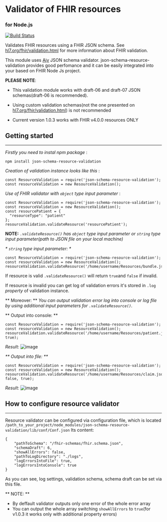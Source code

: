 # Validator of FHIR resources
### for Node.js  
[![Build Status](https://travis-ci.org/VictorGus/ValidationFHIR.svg?branch=master)](https://travis-ci.org/VictorGus/ValidationFHIR)

<addr> Validates FHIR resources using a FHIR JSON schema. See [hl7.org/fhir/validation.html](https://www.hl7.org/fhir/validation.html) for more information about FHIR validation.

<addr>This module uses [Ajv](https://github.com/epoberezkin/ajv) JSON schema validator. json-schema-resource-validation provides good perfomance and it can be easily integrated into your based on FHIR Node Js project.  

**PLEASE NOTE**:

* <addr>This validation module works with draft-06 and draft-07 JSON schemas(draft-06 is recommended).

* <addr>Using custom validation schemas(not the one presented on [hl7.org/fhir/validation.html](https://www.hl7.org/fhir/validation.html)) is not recommended

* Current version 1.0.3 works with FHIR v4.0.0 resources ONLY

## Getting started
***
<addr> _Firstly you need to instal npm package_ :

`` npm install json-schema-resource-validation ``

<addr> _Creation of validation instance looks like this_ :

```
const ResourceValidation = require('json-schema-resource-validation');
const resourceValidation = new ResourceValidation();
```
<addr> _Use of FHIR validator with ``object`` type input parameter_ :
```
const ResourceValidation = require('json-schema-resource-validation');
const resourceValidation = new ResourceValidation();
const resourcePatient = {
  "resourceType": "patient"
};
resourceValidation.validateResource('resourcePatient');
```
**NOTE:**
<addr> *``.validateResource()`` has ``object`` type input parameter or ``string`` type input parameter(path to JSON file on your local machine)*

<addr> _* ``string`` type input parameter: *_
```
const ResourceValidation = require('json-schema-resource-validation');
const resourceValidation = new ResourceValidation();
resourceValidation.validateResource('/home/username/Resources/bundle.json');
```

<addr> If resource is valid ``.validateResource()`` will return ```true```and ```false``` if invalid.



<addr> If resource is invalid you can get log of validation errors it's stored in ``.log`` _property_ of validation instance.

** Moreover: **
<addr>_You can output validation error log into console or log file by using additional input parameters for ``.validateResource()``._

** Output into console: **
```
const ResourceValidation = require('json-schema-resource-validation');
const resourceValidation = new ResourceValidation();
resourceValidation.validateResource('/home/username/Resources/patient.json', true);
```
_Result:_
![image](https://user-images.githubusercontent.com/43377382/58316745-ed7bac00-7e1c-11e9-8756-2c03511a0362.png)

<addr> _** Output into file: **_
```
const ResourceValidation = require('json-schema-resource-validation');
const resourceValidation = new ResourceValidation();
resourceValidation.validateResource('/home/username/Resources/claim.json', false, true);
```
_Result:_
![image](https://user-images.githubusercontent.com/43377382/58317215-059ffb00-7e1e-11e9-8b08-c6dbe6b93958.png)

## How to configure resource validator
***
<addr> Resource validator can be configured via configuration file, which is located ``/path_to_your_project/node_modules/json-schema-resource-validation/lib/conf/Conf.json``
<addr> Its content:
```
{
    "pathToSchema": "/fhir-schemas/fhir.schema.json",
    "schemaDraft": 6,
    "showAllErrors": false,
    "pathToLogDirectory": "./logs",
    "logErrorsIntoFile": true,
    "logErrorsIntoConsole": true
}
```
As you can see, log settings, validation schema, schema draft can be set via this file.

** NOTE: **
* By deffault validator outputs only one error of the whole error array
* You can output the whole array switching ``showAllErrors`` to ``true``(for v1.0.3 it works only with additional property errors)
